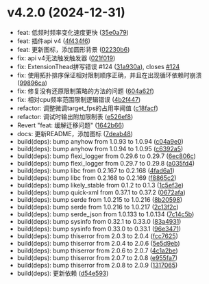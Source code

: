 # v4.2.0 (2024-12-31)

* feat: 低频时频率变化速度更快 ([35e0a79](https://github.com/shadow3aaa/fas-rs/commit/35e0a79))
* feat: 插件api v4 ([4f434f6](https://github.com/shadow3aaa/fas-rs/commit/4f434f6))
* feat: 更新图标，添加圆形背景 ([02230b6](https://github.com/shadow3aaa/fas-rs/commit/02230b6))
* fix: api v4无法触发触发器 ([021f019](https://github.com/shadow3aaa/fas-rs/commit/021f019))
* fix: ExtensionThead拼写错误 #124 ([31a930a](https://github.com/shadow3aaa/fas-rs/commit/31a930a)), closes [#124](https://github.com/shadow3aaa/fas-rs/issues/124)
* fix: 使用拓扑排序保证相对限制顺序正确，并且在出现循环依赖时崩溃 ([99896ca](https://github.com/shadow3aaa/fas-rs/commit/99896ca))
* fix: 修复没有还原限制策略的方法的问题 ([604a62f](https://github.com/shadow3aaa/fas-rs/commit/604a62f))
* fix: 相对cpu频率范围限制逻辑错误 ([4b2f447](https://github.com/shadow3aaa/fas-rs/commit/4b2f447))
* refactor: 调整微调target_fps的占用率阈值 ([c18facf](https://github.com/shadow3aaa/fas-rs/commit/c18facf))
* refactor: 调试时输出附加限制表 ([e526ef8](https://github.com/shadow3aaa/fas-rs/commit/e526ef8))
* Revert "feat: 缓解迁移问题" ([1642b66](https://github.com/shadow3aaa/fas-rs/commit/1642b66))
* docs: 更新README，添加图标 ([7deab48](https://github.com/shadow3aaa/fas-rs/commit/7deab48))
* build(deps): bump anyhow from 1.0.93 to 1.0.94 ([c04a9e0](https://github.com/shadow3aaa/fas-rs/commit/c04a9e0))
* build(deps): bump anyhow from 1.0.94 to 1.0.95 ([c6392a5](https://github.com/shadow3aaa/fas-rs/commit/c6392a5))
* build(deps): bump flexi_logger from 0.29.6 to 0.29.7 ([6ec806c](https://github.com/shadow3aaa/fas-rs/commit/6ec806c))
* build(deps): bump flexi_logger from 0.29.7 to 0.29.8 ([a035fd4](https://github.com/shadow3aaa/fas-rs/commit/a035fd4))
* build(deps): bump libc from 0.2.167 to 0.2.168 ([4fad6a1](https://github.com/shadow3aaa/fas-rs/commit/4fad6a1))
* build(deps): bump libc from 0.2.168 to 0.2.169 ([f8865c2](https://github.com/shadow3aaa/fas-rs/commit/f8865c2))
* build(deps): bump likely_stable from 0.1.2 to 0.1.3 ([1c5ef3e](https://github.com/shadow3aaa/fas-rs/commit/1c5ef3e))
* build(deps): bump quick-xml from 0.37.1 to 0.37.2 ([0672afa](https://github.com/shadow3aaa/fas-rs/commit/0672afa))
* build(deps): bump serde from 1.0.215 to 1.0.216 ([8b20598](https://github.com/shadow3aaa/fas-rs/commit/8b20598))
* build(deps): bump serde from 1.0.216 to 1.0.217 ([2c13f2c](https://github.com/shadow3aaa/fas-rs/commit/2c13f2c))
* build(deps): bump serde_json from 1.0.133 to 1.0.134 ([7c14c5b](https://github.com/shadow3aaa/fas-rs/commit/7c14c5b))
* build(deps): bump sysinfo from 0.32.1 to 0.33.0 ([83a4931](https://github.com/shadow3aaa/fas-rs/commit/83a4931))
* build(deps): bump sysinfo from 0.33.0 to 0.33.1 ([96e3471](https://github.com/shadow3aaa/fas-rs/commit/96e3471))
* build(deps): bump thiserror from 2.0.3 to 2.0.4 ([fcc7625](https://github.com/shadow3aaa/fas-rs/commit/fcc7625))
* build(deps): bump thiserror from 2.0.4 to 2.0.6 ([5e5d9eb](https://github.com/shadow3aaa/fas-rs/commit/5e5d9eb))
* build(deps): bump thiserror from 2.0.6 to 2.0.7 ([4c1a2be](https://github.com/shadow3aaa/fas-rs/commit/4c1a2be))
* build(deps): bump thiserror from 2.0.7 to 2.0.8 ([e955fa7](https://github.com/shadow3aaa/fas-rs/commit/e955fa7))
* build(deps): bump thiserror from 2.0.8 to 2.0.9 ([1317065](https://github.com/shadow3aaa/fas-rs/commit/1317065))
* build(deps): 更新依赖 ([d54e593](https://github.com/shadow3aaa/fas-rs/commit/d54e593))
